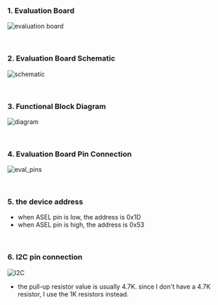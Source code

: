 ### 1. Evaluation Board
![evaluation board](https://user-images.githubusercontent.com/57129682/140690788-9db11b06-7ac7-4f32-a498-0e566c6349ba.png)

<br />

### 2. Evaluation Board Schematic
![schematic](https://user-images.githubusercontent.com/57129682/140691135-de2c512b-7206-4205-b7bd-8b2681c1cfaf.png)

<br />

### 3. Functional Block Diagram
![diagram](https://user-images.githubusercontent.com/57129682/140726568-d8b61f95-4ebb-43cd-b4dd-54bcab22ce31.png)

<br />

### 4. Evaluation Board Pin Connection
![eval_pins](https://user-images.githubusercontent.com/57129682/141031718-51edd8a6-fdda-413c-93e9-b004a3be043a.png)

<br />

### 5. the device address
- when ASEL pin is low,  the address is 0x1D
- when ASEL pin is high, the address is 0x53

<br />

### 6. I2C pin connection
![I2C](https://user-images.githubusercontent.com/57129682/141098664-be96155b-89bc-4d5e-9200-c624bf428573.png)
* the pull-up resistor value is usually 4.7K. since I don't have a 4.7K resistor, I use the 1K resistors instead. 
